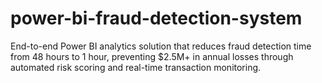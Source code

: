 # power-bi-fraud-detection-system
End-to-end Power BI analytics solution that reduces fraud detection time from 48 hours to 1 hour, preventing $2.5M+ in annual losses through automated risk scoring and real-time transaction monitoring.
